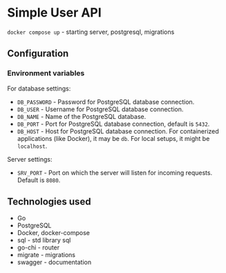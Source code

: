 # Simple User API

`docker compose up` - starting server, postgresql, migrations

## Configuration

### Environment variables

For database settings:

- `DB_PASSWORD` - Password for PostgreSQL database connection.
- `DB_USER` - Username for PostgreSQL database connection.
- `DB_NAME` - Name of the PostgreSQL database.
- `DB_PORT` - Port for PostgreSQL database connection, default is `5432`.
- `DB_HOST` - Host for PostgreSQL database connection. For containerized applications (like Docker), it may be `db`. For local setups, it might be `localhost`.

Server settings:

- `SRV_PORT` - Port on which the server will listen for incoming requests. Default is `8080`.

## Technologies used

- Go
- PostgreSQL
- Docker, docker-compose
- sql - std library sql
- go-chi - router
- migrate - migrations
- swagger - documentation
